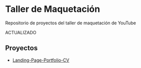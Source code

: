 # Taller de Maquetación

Repositorio de proyectos del taller de maquetación de YouTube

ACTUALIZADO

## Proyectos

- [Landing-Page-Portfolio-CV](https://abrahammora.github.io/youtube-taller-maquetacion/portfolio-cv)